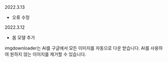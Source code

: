 2022.3.13
- 오류 수정

2022.3.12
- 몸 모델 추가

imgdownloader는 AI를 구글에서 모든 이미지를 자동으로 다운 받습니다. AI를 사용하여 원하지 않는 이미지를 제거할 수 있습니다.

